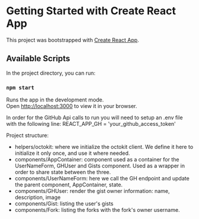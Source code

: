 # Getting Started with Create React App

This project was bootstrapped with [Create React App](https://github.com/facebook/create-react-app).

## Available Scripts

In the project directory, you can run:

### `npm start`

Runs the app in the development mode.\
Open [http://localhost:3000](http://localhost:3000) to view it in your browser.

In order for the GitHub Api calls to run you will need to setup an .env file with the following line:
REACT_APP_GH = 'your_github_access_token'

Project structure:

- helpers/octokit: where we initialize the octokit client. We define it here to initialize it only once, and use it where needed.
- components/AppContainer: component used as a container for the UserNameForm, GHUser and Gists component. Used as a wrapper in order to share state between the three.
- components/UserNameForm: here we call the GH endpoint and update the parent component, AppContainer, state.
- components/GHUser: render the gist owner information: name, description, image
- components/Gist: listing the user's gists
- components/Fork: listing the forks with the fork's owner username.
